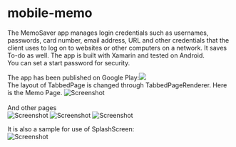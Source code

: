 # mobile-memo
The MemoSaver app manages login credentials such as usernames, passwords, card number, email address, URL and other credentials that the client uses to log on to websites or other computers on a network. It saves To-do as well. The app is built with Xamarin and tested on Android.<br>
You can set a start password for security.<br>

The app has been published on Google Play:<a href="https://play.google.com/store/apps/details?id=com.uuware.MemoSaver"><img src="https://www.gstatic.com/android/market_images/web/play_prism_hlock_2x.png" /></a><br>
The layout of TabbedPage is changed through TabbedPageRenderer. Here is the Memo Page.
![Screenshot](https://uuware.github.io/mobile-memo/memopage.png)<br>
<br>
And other pages<br>
![Screenshot](https://uuware.github.io/mobile-memo/todopage.png)
![Screenshot](https://uuware.github.io/mobile-memo/genpasspage.png)
![Screenshot](https://uuware.github.io/mobile-memo/setpage.png)<br>

It is also a sample for use of SplashScreen:<br>
![Screenshot](https://uuware.github.io/mobile-memo/splash.png)<br>
